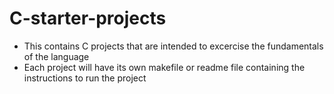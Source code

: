 # C-starter-projects
- This contains C projects that are intended to excercise the fundamentals of the language
- Each project will have its own makefile or readme file containing the instructions to run the project
